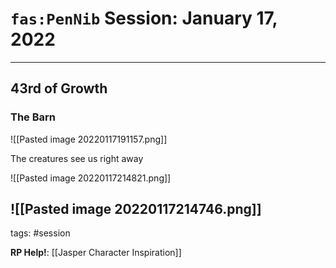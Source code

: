 # `fas:PenNib` Session: January 17, 2022
---

## 43rd of Growth

### The Barn
![[Pasted image 20220117191157.png]]

The creatures see us right away 


![[Pasted image 20220117214821.png]]


![[Pasted image 20220117214746.png]]
---

tags: #session

**RP Help!**: [[Jasper Character Inspiration]]